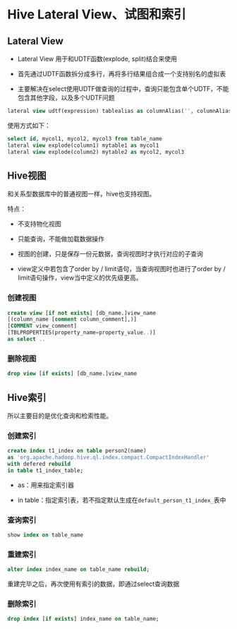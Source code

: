 # Hive Lateral View、试图和索引

## Lateral View

- Lateral View 用于和UDTF函数(explode, split)结合来使用

- 首先通过UDTF函数拆分成多行，再将多行结果组合成一个支持别名的虚拟表

- 主要解决在select使用UDTF做查询的过程中，查询只能包含单个UDTF，不能包含其他字段，以及多个UDTF问题

```sql
lateral view udtf(expression) tablealias as columnAlias('', columnAlias) 
```

使用方式如下：

```sql
select id, mycol1, mycol2, mycol3 from table_name
lateral view explode(column1) mytable1 as mycol1
lateral view explode(column2) mytable2 as mycol2, mycol3
```

## Hive视图

和关系型数据库中的普通视图一样，hive也支持视图。

特点：

- 不支持物化视图

- 只能查询，不能做加载数据操作

- 视图的创建，只是保存一份元数据，查询视图时才执行对应的子查询

- view定义中若包含了order by / limit语句，当查询视图时也进行了order by / limit语句操作，view当中定义的优先级更高。

### 创建视图

```sql
create view [if not exists] [db_name.]view_name 
[(column_name [comment column_comment],)]
[COMMENT view_comment]
[TBLPROPERTIES(property_name=property_value..)]
as select ..
```

### 删除视图

```sql
drop view [if exists] [db_name.]view_name
```

## Hive索引

所以主要目的是优化查询和检索性能。

### 创建索引

```sql
create index t1_index on table person2(name)
as 'org.apache.hadoop.hive.ql.index.compact.CompactIndexHandler'
with defered rebuild
in table t1_index_table;
```

- as：用来指定索引器

- in table：指定索引表，若不指定默认生成在`default_person_t1_index_`表中

### 查询索引

```sql
show index on table_name
```

### 重建索引

```sql
alter index index_name on table_name rebuild;
```

重建完毕之后，再次使用有索引的数据，即通过select查询数据

### 删除索引

```sql
drop index [if exists] index_name on table_name;
```


